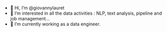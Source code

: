 - 👋 Hi, I’m @giovannylauret
- 👀 I’m interested in all the data activities : NLP, text analysis, pipeline and job management...
- 🌱 I’m currently working as a data engineer.
